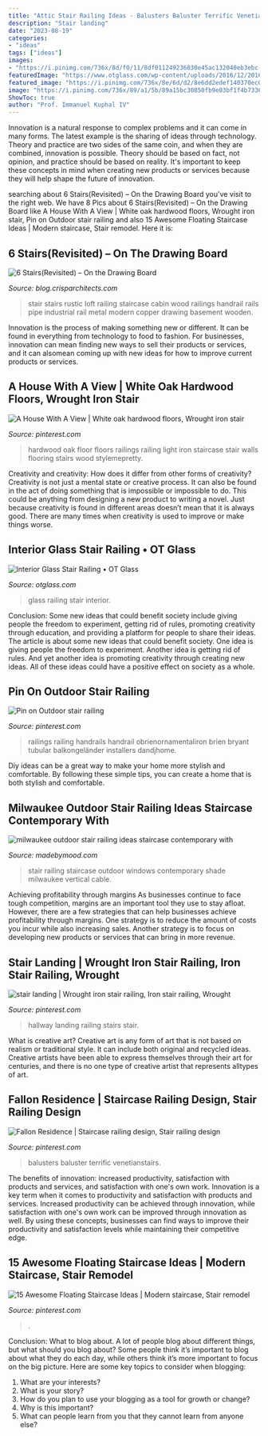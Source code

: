 ```yaml
---
title: "Attic Stair Railing Ideas - Balusters Baluster Terrific Venetianstairs"
description: "Stair landing"
date: "2023-08-19"
categories:
- "ideas"
tags: ["ideas"]
images:
- "https://i.pinimg.com/736x/8d/f0/11/8df011249236030e45ac132040eb3ebc--hallway-chandelier-sputnik-chandelier.jpg"
featuredImage: "https://www.otglass.com/wp-content/uploads/2016/12/2016-12-07-12.28.13.jpg"
featured_image: "https://i.pinimg.com/736x/8e/6d/d2/8e6dd2edef140370ec02046e43171620.jpg"
image: "https://i.pinimg.com/736x/89/a1/5b/89a15bc30850fb9e03bf1f4b7336d9b3.jpg"
ShowToc: true
author: "Prof. Immanuel Kuphal IV"
---
```



Innovation is a natural response to complex problems and it can come in many forms. The latest example is the sharing of ideas through technology. Theory and practice are two sides of the same coin, and when they are combined, innovation is possible. Theory should be based on fact, not opinion, and practice should be based on reality. It's important to keep these concepts in mind when creating new products or services because they will help shape the future of innovation.

	

		
searching about 6 Stairs(Revisited) – On the Drawing Board you've visit to the right web. We have 8 Pics about 6 Stairs(Revisited) – On the Drawing Board like A House With A View | White oak hardwood floors, Wrought iron stair, Pin on Outdoor stair railing and also 15 Awesome Floating Staircase Ideas | Modern staircase, Stair remodel. Here it is:
		
    
## 6 Stairs(Revisited) – On The Drawing Board

<img loading=lazy src="http://blog.crisparchitects.com/wp-content/uploads/2014/07/05-Stair-to-Loft-and-Wine-Cellar.jpg" onerror="this.onerror=null;this.src='https://tse4.mm.bing.net/th?id=OIP.096zr9HkHTZo69CQI9GibAHaLG&amp;pid=15.1';" alt="6 Stairs(Revisited) – On the Drawing Board">

_Source: blog.crisparchitects.com_

>stair stairs rustic loft railing staircase cabin wood railings handrail rails pipe industrial rail metal modern copper drawing basement wooden. 

	

Innovation is the process of making something new or different. It can be found in everything from technology to food to fashion. For businesses, innovation can mean finding new ways to sell their products or services, and it can alsomean coming up with new ideas for how to improve current products or services.

    
## A House With A View | White Oak Hardwood Floors, Wrought Iron Stair

<img loading=lazy src="https://i.pinimg.com/736x/89/a1/5b/89a15bc30850fb9e03bf1f4b7336d9b3.jpg" onerror="this.onerror=null;this.src='https://tse2.mm.bing.net/th?id=OIP.DNkGRHgQLnWn5rU4MqpwngHaLH&amp;pid=15.1';" alt="A House With A View | White oak hardwood floors, Wrought iron stair">

_Source: pinterest.com_

>hardwood oak floor floors railings railing light iron staircase stair walls flooring stairs wood stylemepretty. 

	

Creativity and creativity: How does it differ from other forms of creativity?
Creativity is not just a mental state or creative process. It can also be found in the act of doing something that is impossible or impossible to do. This could be anything from designing a new product to writing a novel. Just because creativity is found in different areas doesn’t mean that it is always good. There are many times when creativity is used to improve or make things worse.

    
## Interior Glass Stair Railing • OT Glass

<img loading=lazy src="https://www.otglass.com/wp-content/uploads/2016/12/2016-12-07-12.28.13.jpg" onerror="this.onerror=null;this.src='https://tse3.mm.bing.net/th?id=OIP.mvQlzNuZYwGUu_kJEowTpAHaJ4&amp;pid=15.1';" alt="Interior Glass Stair Railing • OT Glass">

_Source: otglass.com_

>glass railing stair interior. 

	

Conclusion: Some new ideas that could benefit society include giving people the freedom to experiment, getting rid of rules, promoting creativity through education, and providing a platform for people to share their ideas.
The article is about some new ideas that could benefit society. One idea is giving people the freedom to experiment. Another idea is getting rid of rules. And yet another idea is promoting creativity through creating new ideas. All of these ideas could have a positive effect on society as a whole.

    
## Pin On Outdoor Stair Railing

<img loading=lazy src="https://i.pinimg.com/736x/8e/6d/d2/8e6dd2edef140370ec02046e43171620.jpg" onerror="this.onerror=null;this.src='https://tse3.mm.bing.net/th?id=OIP.fhHbhBaimzIQtgik8LVbNgHaJ3&amp;pid=15.1';" alt="Pin on Outdoor stair railing">

_Source: pinterest.com_

>railings railing handrails handrail obrienornamentaliron brien bryant tubular balkongeländer installers dandjhome. 

	

Diy ideas can be a great way to make your home more stylish and comfortable. By following these simple tips, you can create a home that is both stylish and comfortable.

    
## Milwaukee Outdoor Stair Railing Ideas Staircase Contemporary With

<img loading=lazy src="https://madebymood.com/wp-content/uploads/2018/01/milwaukee-outdoor-stair-railing-ideas-with-clear-shade-staircase-contemporary-and-beam-glass-windows.jpg" onerror="this.onerror=null;this.src='https://tse3.mm.bing.net/th?id=OIP.qmJaOQS5nelVUKLVgOJH_AHaLH&amp;pid=15.1';" alt="milwaukee outdoor stair railing ideas staircase contemporary with">

_Source: madebymood.com_

>stair railing staircase outdoor windows contemporary shade milwaukee vertical cable. 

	

Achieving profitability through margins
As businesses continue to face tough competition, margins are an important tool they use to stay afloat. However, there are a few strategies that can help businesses achieve profitability through margins. One strategy is to reduce the amount of costs you incur while also increasing sales. Another strategy is to focus on developing new products or services that can bring in more revenue.

    
## Stair Landing | Wrought Iron Stair Railing, Iron Stair Railing, Wrought

<img loading=lazy src="https://i.pinimg.com/736x/8d/f0/11/8df011249236030e45ac132040eb3ebc--hallway-chandelier-sputnik-chandelier.jpg" onerror="this.onerror=null;this.src='https://tse1.mm.bing.net/th?id=OIP.G3X4TX1PyVTliUP9Y60IyQHaK6&amp;pid=15.1';" alt="stair landing | Wrought iron stair railing, Iron stair railing, Wrought">

_Source: pinterest.com_

>hallway landing railing stairs stair. 

	

What is creative art?
Creative art is any form of art that is not based on realism or traditional style. It can include both original and recycled ideas. Creative artists have been able to express themselves through their art for centuries, and there is no one type of creative artist that represents alltypes of art.

    
## Fallon Residence | Staircase Railing Design, Stair Railing Design

<img loading=lazy src="https://i.pinimg.com/736x/80/fe/57/80fe578632aee1b42f707c65b0fe2ecc.jpg" onerror="this.onerror=null;this.src='https://tse4.mm.bing.net/th?id=OIP.39zCZwVgsBoCJS5VDgyq5wHaJ3&amp;pid=15.1';" alt="Fallon Residence | Staircase railing design, Stair railing design">

_Source: pinterest.com_

>balusters baluster terrific venetianstairs. 

	

The benefits of innovation: increased productivity, satisfaction with products and services, and satisfaction with one's own work.
Innovation is a key term when it comes to productivity and satisfaction with products and services. Increased productivity can be achieved through innovation, while satisfaction with one's own work can be improved through innovation as well. By using these concepts, businesses can find ways to improve their productivity and satisfaction levels while maintaining their competitive edge.

    
## 15 Awesome Floating Staircase Ideas | Modern Staircase, Stair Remodel

<img loading=lazy src="https://i.pinimg.com/736x/9d/07/d6/9d07d6bdab8333f3b2907ebd5a4d8463.jpg" onerror="this.onerror=null;this.src='https://tse4.mm.bing.net/th?id=OIP.67JMFH4aqBqD1-CfzJCYYwHaLH&amp;pid=15.1';" alt="15 Awesome Floating Staircase Ideas | Modern staircase, Stair remodel">

_Source: pinterest.com_

>. 

	

Conclusion: What to blog about.
A lot of people blog about different things, but what should you blog about? Some people think it’s important to blog about what they do each day, while others think it’s more important to focus on the big picture. Here are some key topics to consider when blogging:
1. What are your interests? 
2. What is your story? 
3. How do you plan to use your blogging as a tool for growth or change? 
4. Why is this important? 
5. What can people learn from you that they cannot learn from anyone else?

